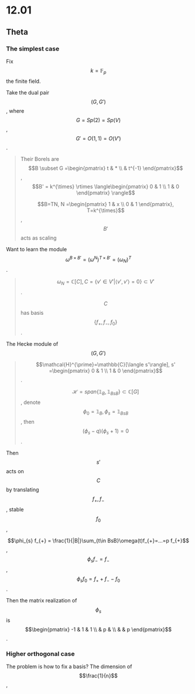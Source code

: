 # 12.01

##  									 Theta

### The simplest case

Fix $$k = \mathbb{F}_{p}$$ the finite field.

Take the dual pair $$(G,G')$$, where $$G=Sp(2)=Sp(V)$$, $$G' = O(1,1) = O(V')$$.

> Their Borels are $$B \subset G =\begin{pmatrix} t & * \\  & t^{-1} \end{pmatrix}$$, $$B' = k^{\times} \rtimes \langle\begin{pmatrix} 0 & 1 \\ 1 & 0 \end{pmatrix} \rangle$$
>
> $$B=TN, N =\begin{pmatrix} 1 & x \\ 0 & 1 \end{pmatrix}, T=k^{\times}$$, $$B'$$ acts as scaling

Want to learn the module $$\omega^{B\times B'} = (\omega^{N})^{T\times B'} = (\omega_{N})^{T}$$.

> $$\omega_{N} = \mathbb{C}[C], C =\{ v'\in V'|\langle v', v' \rangle = 0\}\subset V'$$.
>
> $$C$$ has basis $$\{f_{+},f_{-},f_{0} \}$$.

The Hecke module of $$(G,G')$$

> $$\mathcal{H}^{\prime}=\mathbb{C}[\langle s'\rangle], s' =\begin{pmatrix} 0 & 1 \\ 1 & 0 \end{pmatrix}$$.
>
> $$\mathcal{H}=span\{\mathbb{1}_{B}, \mathbb{1}_{BsB}\} \subset \mathbb{C}[G]$$, denote $$\phi_{0}=\mathbb{1}_{B}, \phi_{s}= \mathbb{1}_{BsB}$$, then $$(\phi_s-q)(\phi_s +1)=0$$.

Then $$s'$$ acts on $$C$$ by translating $$f_{+}, f_{-}$$, stable $$f_{0}$$, 

$$\phi_{s} f_{+} = \frac{1}{|B|}\sum_{t\in BsB}\omega(t)f_{+}=...=p f_{+}$$, $$\phi_{s} f_{-} = f_{-}$$, $$\phi_{s}f_{0}= f_{+}+f_{-}-f_{0}$$.

Then the matrix realization of $$\phi_{s}$$ is $$\begin{pmatrix} -1 & 1 & 1 \\  & p & \\ & & p \end{pmatrix}$$.

### Higher orthogonal case

The problem is how to fix a basis? The dimension of $$\frac{1}{n}$$,

